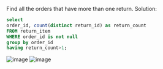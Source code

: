 Find all the orders that have more than one return.
Solution:
```sql
select
order_id, count(distinct return_id) as return_count
FROM return_item
WHERE order_id is not null
group by order_id
having return_count>1;
```
![image](https://github.com/dextro19/Training_Assignment/assets/157474091/f90bcaa9-ab5c-4bb8-a9f4-8bc78f82d7ec)
![image](https://github.com/dextro19/Training_Assignment/assets/157474091/b44806f8-eee6-4c52-8087-348fa3ede70a)
